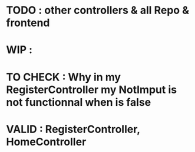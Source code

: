 # TODO : other controllers & all Repo & frontend

# WIP :

# TO CHECK : Why in my RegisterController my NotImput is not functionnal when is false

# VALID : RegisterController, HomeController
